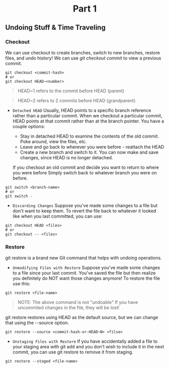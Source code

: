 <h1 align="center">Part 1</h1>

## Undoing Stuff & Time Traveling

### **Checkout**
We can use checkout to create branches, switch to new branches, restore files, and undo history!
We can use *git checkout commit <commit-hash>* to view a previous commit.
```console
git checkout <commit-hash>
# or
git checkout HEAD~<number>
```
> HEAD~1 refers to the commit before HEAD (parent)

> HEAD~2 refers to 2 commits before HEAD (grandparent)

- `Detached HEAD`
	Usually, HEAD points to a specific branch reference
	rather than a particular commit.
	When we checkout a particular commit, HEAD points at that commit rather than at the branch pointer.
	You have a couple options:
	- Stay in detached HEAD to examine the contents of the old commit.  Poke around, view the files, etc.
	- Leave and go back to wherever you were before - reattach the HEAD
	- Create a new branch and switch to it.  You can now make and save changes, since HEAD is no longer detached.

	If you checkout an old commit and decide you want to return to where you were before Simply switch back to whatever branch you were on before.
```console
git switch <branch-name>
# or 
git switch -
```

- `Discarding Changes`
	Suppose you've made some changes to a file but don't want to keep them.  To revert the file back to whatever it looked like when you last committed, you can use:
```console
git checkout HEAD <files>
# or
git checkout -- <files>
```

### **Restore**
git restore is a brand new Git command that helps with undoing operations.

-  `Unmodifying Files with Restore`
	Suppose you've made some changes to a file since your last commit. You've saved the file but then realize you definitely do NOT want those changes anymore! To restore the file use this:
```console
git restore <file-name>
```
> NOTE: The above command is not "undoable" If you have uncommited changes in the file, they will be lost!
	
git restore <file-name> restores using HEAD as the default source, but we can change that using the --source option.

```console
git restore --source <commit-hash-or-HEAD~N> <filse>
```

- `Unstaging Files with Restore`
If you have accidentally added a file to your staging area with git add and you don't wish to include it in the next commit, you can use git restore to remove it from staging.
```console
git restore --staged <file-name>
```	
